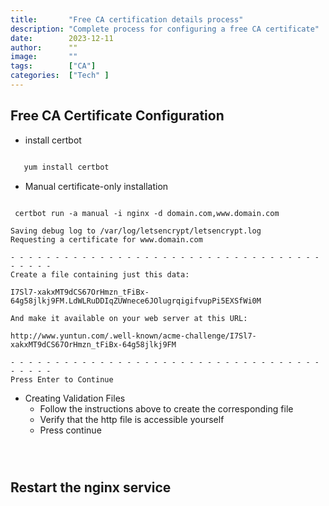 ```yaml
---
title:       "Free CA certification details process"
description: "Complete process for configuring a free CA certificate"
date:        2023-12-11
author:      ""
image:       ""
tags:        ["CA"]
categories:  ["Tech" ]
---
```



## Free CA Certificate Configuration

+ install certbot

```bash

   yum install certbot

```


+ Manual certificate-only installation

```shell

 certbot run -a manual -i nginx -d domain.com,www.domain.com

```

```shell
Saving debug log to /var/log/letsencrypt/letsencrypt.log
Requesting a certificate for www.domain.com

- - - - - - - - - - - - - - - - - - - - - - - - - - - - - - - - - - - - - - - -
Create a file containing just this data:

I7Sl7-xakxMT9dCS67OrHmzn_tFiBx-64g58jlkj9FM.LdWLRuDDIqZUWnece6JOlugrqigifvupPi5EXSfWi0M

And make it available on your web server at this URL:

http://www.yuntun.com/.well-known/acme-challenge/I7Sl7-xakxMT9dCS67OrHmzn_tFiBx-64g58jlkj9FM

- - - - - - - - - - - - - - - - - - - - - - - - - - - - - - - - - - - - - - - -
Press Enter to Continue

```


+ Creating Validation Files
    +  Follow the instructions above to create the corresponding file
    +  Verify that the http file is accessible yourself 
    + Press continue


```shell
  


```

## Restart the nginx service